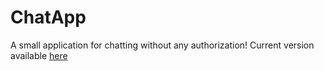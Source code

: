 # ChatApp

A small application for chatting without any authorization!
Current version available [here](https://kirkarrr.ru "ChatApp")
